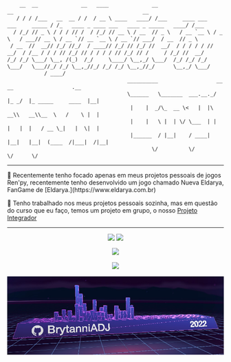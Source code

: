 ```
    __  __              __   ____              __                                  __                                          __    
   / / / /___   __  __ / /  / __ \ ____   ____/ /___     ____ ___   ___     _____ / /_   ____ _ ____ ___   ____ _ _____   ____/ /___
  / /_/ // _ \ / / / // /  / /_/ // __ \ / __  // _ \   / __ `__ \ / _ \   / ___// __ \ / __ `// __ `__ \ / __ `// ___/  / __  // _ \
 / __  //  __// /_/ //_/  / ____// /_/ // /_/ //  __/  / / / / / //  __/  / /__ / / / // /_/ // / / / / // /_/ // /     / /_/ //  __/
/_/ /_/ \___/ \__, /(_)  /_/     \____/ \__,_/ \___/  /_/ /_/ /_/ \___/   \___//_/ /_/ \__,_//_/ /_/ /_/ \__,_//_/      \__,_/ \___/
            / ____/
                                       __________                   __     __                   .__
                                       \______   \_______  ___.__._/  |_ _/  |_ _____     ____  |__|
                                        |    |  _/\_  __ \<   |  |\   __\\   __\\__  \   /    \ |  |
                                        |    |   \ |  | \/ \___  | |  |   |  |   / __ \_|   |  \|  |
                                        |______  / |__|    / ____| |__|   |__|  (____  /|___|  /|__|
                                               \/          \/                        \/      \/     
```

<hr>
  📌 Recentemente tenho focado apenas em meus projetos pessoais de jogos Ren'py, recentemente tenho desenvolvido um jogo chamado Nueva Eldarya, FanGame de [Eldarya.](https://www.eldarya.com.br)

  🤸 Tenho trabalhado nos meus projetos pessoais sozinha, mas em questão do curso que eu faço, temos um projeto em grupo, o nosso [Projeto Integrador](https://github.com/BrytanniADJ/projetointegrador)
<hr>
<p align = "center">
  <img  src = "https://github-readme-stats.vercel.app/api?username=BrytanniADJ&show_icons=true&theme=radical&line_height=27">
  <img src = "https://github-readme-stats.vercel.app/api/top-langs/?username=BrytanniADJ&theme=radical">
</p>

<p align = "center">
 <img  src="https://github-readme-streak-stats.herokuapp.com/?user=BrytanniADJ&show_icons=true&locale=en&layout=compact&theme=radical&line_height=0" />
</p>

<p align = "center">
 <img src="https://activity-graph.herokuapp.com/graph?username=BrytanniADJ&theme=redical">
</p>

<img src="https://github.com/BrytanniADJ/BrytanniADJ/blob/main/images/skyline.png"/>
